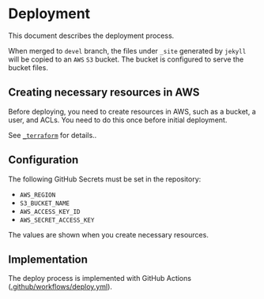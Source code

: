 # Deployment

This document describes the deployment process.

When merged to `devel` branch, the files under `_site` generated by `jekyll`
will be copied to an `AWS` `S3` bucket. The bucket is configured to serve the
bucket files.

## Creating necessary resources in AWS

Before deploying, you need to create resources in AWS, such as a bucket, a
user, and ACLs. You need to do this once before initial deployment.

See [`_terraform`](../_terraform) for details..

## Configuration

The following GitHub Secrets must be set in the repository:

- `AWS_REGION`
- `S3_BUCKET_NAME`
- `AWS_ACCESS_KEY_ID`
- `AWS_SECRET_ACCESS_KEY`

The values are shown when you create necessary resources.

## Implementation

The deploy process is implemented with GitHub Actions
([.github/workflows/deploy.yml](../.github/workflows/deploy.yml)).
